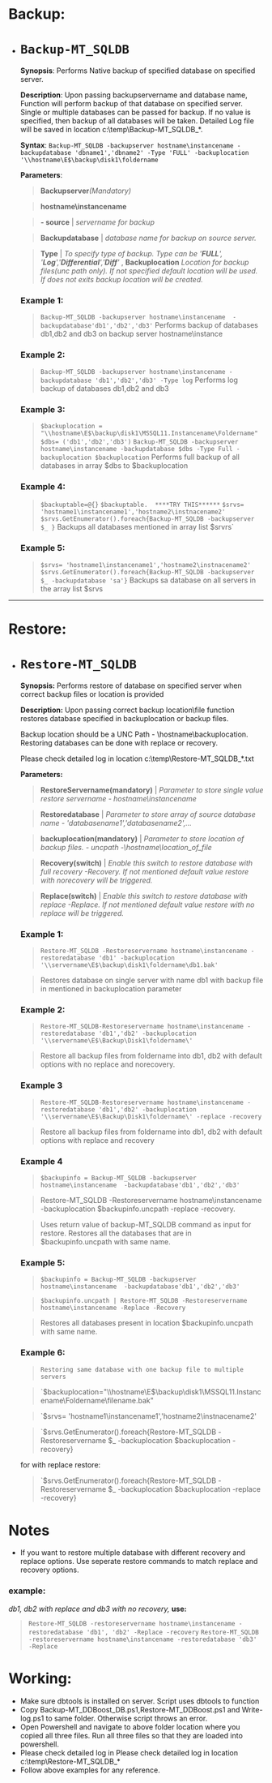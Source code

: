 # Backup:
+ # `Backup-MT_SQLDB`
 
  __Synopsis__: Performs Native backup of specified database on specified server.
 
  __Description__: Upon passing backupservername and database name, Function will perform backup of that database on specified server. Single or multiple databases can be passed for backup. If no value is specified, then backup of all databases will be taken. Detailed Log file will be saved in location c:\temp\Backup-MT_SQLDB_*.

  __Syntax__: `Backup-MT_SQLDB -backupserver hostname\instancename -backupdatabase 'dbname1','dbname2' -Type 'FULL' -backuplocation '\\hostname\E$\backup\disk1\foldername`

  __Parameters__:
  > __Backupserver__*(Mandatory)*
  
  > __hostname\instancename__
  
  > __- source__ | *servername for backup*
  
  > __Backupdatabase__ | *database name for backup on source server.*
  
  > __Type__ | *To specify type of backup. Type can be '**FULL**', '**Log**','**Differential**','**Diff**'* , __Backuplocation__ *Location for backup files(unc path only). If not specified default location will be used. If does not exits backup location will be created.*

   ### Example 1:
   > `Backup-MT_SQLDB -backupserver hostname\instancename  -backupdatabase'db1','db2','db3'`
   > Performs backup of databases db1,db2 and db3 on backup server hostname\instance
   ### Example 2:
   > `Backup-MT_SQLDB -backupserver hostname\instancename -backupdatabase 'db1','db2','db3' -Type log`
   > Performs log backup of databases db1,db2 and db3
   ### Example 3:
   > `$backuplocation = "\\hostname\E$\backup\disk1\MSSQL11.Instancename\Foldername"`
   > `$dbs= ('db1','db2','db3')`
   > `Backup-MT_SQLDB -backupserver hostname\instancename -backupdatabase $dbs -Type Full -backuplocation $backuplocation`
   > Performs full backup of all databases in array $dbs to $backuplocation
   ### Example 4:
   >`$backuptable=@{}`
   >`$backuptable.  ****TRY THIS******`
   >`$srvs= 'hostname1\instancename1','hostname2\instnacename2'`
   >`$srvs.GetEnumerator().foreach{Backup-MT_SQLDB -backupserver $_ }`
   > Backups all databases mentioned in array list $srvrs`
   ### Example 5:
   > `$srvs= 'hostname1\instancename1','hostname2\instnacename2'`
   > `$srvs.GetEnumerator().foreach{Backup-MT_SQLDB -backupserver $_ -backupdatabase 'sa'}`
   > Backups sa database on all servers in the array list $srvs
----
# Restore:
+ # `Restore-MT_SQLDB`
 
  __Synopsis:__ Performs restore of database on specified server when correct backup files or location is provided
  
  __Description:__ Upon passing correct backup location\file function restores database specified in backuplocation or backup files.
  
  Backup location should be a UNC Path - \\hostname\backuplocation. Restoring databases can be done with replace or recovery.
  
  Please check detailed log in location c:\temp\Restore-MT_SQLDB_*.txt
  
  __Parameters:__
   >__RestoreServername(mandatory)__ | *Parameter to store single value restore servername - hostname\instancename*
   
   > __Restoredatabase__ | *Parameter to store array of source database name - 'databasename1','databasename2',...*

   > __backuplocation(mandatory)__ | *Parameter to store location of backup files. - uncpath -\\hostname\location_of_file*

   > __Recovery(switch)__ | *Enable this switch to restore database with full recovery -Recovery. If not mentioned default value restore with norecovery will be triggered.*

   > __Replace(switch)__ | *Enable this switch to restore database with replace -Replace. If not mentioned default value restore with no replace will be triggered.*
  
  ### Example 1:
  > `Restore-MT_SQLDB -Restoreservername hostname\instancename -restoredatabase 'db1' -backuplocation '\\servername\E$\backup\disk1\foldername\db1.bak'`

  > Restores database on single server with name db1 with  backup file in mentioned in backuplocation parameter
  ### Example 2:
  > `Restore-MT_SQLDB-Restoreservername hostname\instancename -restoredatabase 'db1','db2' -backuplocation '\\servername\E$\Backup\Disk1\foldername\'`

  > Restore all backup files from foldername into db1, db2 with default options with no replace and norecovery.
  ### Example 3
  > `Restore-MT_SQLDB-Restoreservername hostname\instancename -restoredatabase 'db1','db2' -backuplocation '\\servername\E$\Backup\Disk1\foldername\' -replace -recovery`

  > Restore all backup files from foldername into db1, db2 with default options with replace and recovery
  ### Example 4
  > `$backupinfo = Backup-MT_SQLDB -backupserver hostname\instancename  -backupdatabase'db1','db2','db3'`

  > Restore-MT_SQLDB -Restoreservername hostname\instancename -backuplocation $backupinfo.uncpath -replace -recovery.

  > Uses return value of backup-MT_SQLDB command as input for restore. Restores all the databases that are in $backupinfo.uncpath with same name.

  ### Example 5:
  > `$backupinfo = Backup-MT_SQLDB -backupserver hostname\instancename  -backupdatabase'db1','db2','db3'`

  > `$backupinfo.uncpath | Restore-MT_SQLDB -Restoreservername hostname\instancename -Replace -Recovery`

  > Restores all databases present in location $backupinfo.uncpath with same name.
 
  ### Example 6:
  > `Restoring same database with one backup file to multiple servers`

  > `$backuplocation="\\hostname\E$\backup\disk1\MSSQL11.Instancename\Foldername\filename.bak"

  > `$srvs= 'hostname1\instancename1','hostname2\instnacename2'

  > `$srvs.GetEnumerator().foreach{Restore-MT_SQLDB -Restoreservername $_ -backuplocation $backuplocation -recovery}

  for with replace restore:
  > `$srvs.GetEnumerator().foreach{Restore-MT_SQLDB -Restoreservername $_ -backuplocation $backuplocation -replace -recovery}


# Notes
+ If you want to restore multiple database with different recovery and replace options. Use seperate restore commands to match replace and recovery options.
### example:
*db1, db2 with replace and db3 with no recovery,*
__use:__
> `Restore-MT_SQLDB -restoreservername hostname\instancename -restoredatabase 'db1', 'db2' -Replace -recovery`
> `Restore-MT_SQLDB -restoreservername hostname\instancename -restoredatabase 'db3' -Replace`

# Working:
+ Make sure dbtools is installed on server. Script uses dbtools to function
+ Copy Backup-MT_DDBoost_DB.ps1,Restore-MT_DDBoost.ps1 and Write-log.ps1 to same folder. Otherwise script throws an error.
+ Open Powershell and navigate to above folder location where you copied all three files. Run all three files so that they are loaded into powershell.
+ Please check detailed log in Please check detailed log in location c:\temp\Restore-MT_SQLDB_*
+ Follow above examples for any reference.
